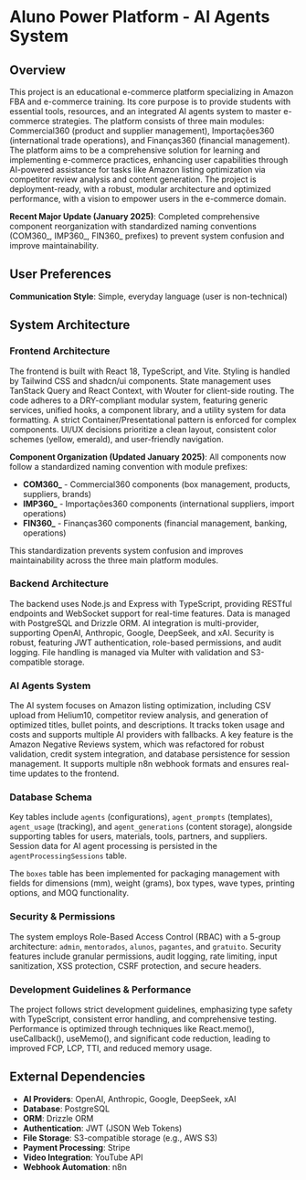 # Aluno Power Platform - AI Agents System

## Overview
This project is an educational e-commerce platform specializing in Amazon FBA and e-commerce training. Its core purpose is to provide students with essential tools, resources, and an integrated AI agents system to master e-commerce strategies. The platform consists of three main modules: Commercial360 (product and supplier management), Importações360 (international trade operations), and Finanças360 (financial management). The platform aims to be a comprehensive solution for learning and implementing e-commerce practices, enhancing user capabilities through AI-powered assistance for tasks like Amazon listing optimization via competitor review analysis and content generation. The project is deployment-ready, with a robust, modular architecture and optimized performance, with a vision to empower users in the e-commerce domain.

**Recent Major Update (January 2025)**: Completed comprehensive component reorganization with standardized naming conventions (COM360_, IMP360_, FIN360_ prefixes) to prevent system confusion and improve maintainability.

## User Preferences
**Communication Style**: Simple, everyday language (user is non-technical)

## System Architecture
### Frontend Architecture
The frontend is built with React 18, TypeScript, and Vite. Styling is handled by Tailwind CSS and shadcn/ui components. State management uses TanStack Query and React Context, with Wouter for client-side routing. The code adheres to a DRY-compliant modular system, featuring generic services, unified hooks, a component library, and a utility system for data formatting. A strict Container/Presentational pattern is enforced for complex components. UI/UX decisions prioritize a clean layout, consistent color schemes (yellow, emerald), and user-friendly navigation.

**Component Organization (Updated January 2025)**: All components now follow a standardized naming convention with module prefixes:
- **COM360_** - Commercial360 components (box management, products, suppliers, brands)
- **IMP360_** - Importações360 components (international suppliers, import operations)
- **FIN360_** - Finanças360 components (financial management, banking, operations)

This standardization prevents system confusion and improves maintainability across the three main platform modules.

### Backend Architecture
The backend uses Node.js and Express with TypeScript, providing RESTful endpoints and WebSocket support for real-time features. Data is managed with PostgreSQL and Drizzle ORM. AI integration is multi-provider, supporting OpenAI, Anthropic, Google, DeepSeek, and xAI. Security is robust, featuring JWT authentication, role-based permissions, and audit logging. File handling is managed via Multer with validation and S3-compatible storage.

### AI Agents System
The AI system focuses on Amazon listing optimization, including CSV upload from Helium10, competitor review analysis, and generation of optimized titles, bullet points, and descriptions. It tracks token usage and costs and supports multiple AI providers with fallbacks. A key feature is the Amazon Negative Reviews system, which was refactored for robust validation, credit system integration, and database persistence for session management. It supports multiple n8n webhook formats and ensures real-time updates to the frontend.

### Database Schema
Key tables include `agents` (configurations), `agent_prompts` (templates), `agent_usage` (tracking), and `agent_generations` (content storage), alongside supporting tables for users, materials, tools, partners, and suppliers. Session data for AI agent processing is persisted in the `agentProcessingSessions` table.

The `boxes` table has been implemented for packaging management with fields for dimensions (mm), weight (grams), box types, wave types, printing options, and MOQ functionality.

### Security & Permissions
The system employs Role-Based Access Control (RBAC) with a 5-group architecture: `admin`, `mentorados`, `alunos`, `pagantes`, and `gratuito`. Security features include granular permissions, audit logging, rate limiting, input sanitization, XSS protection, CSRF protection, and secure headers.

### Development Guidelines & Performance
The project follows strict development guidelines, emphasizing type safety with TypeScript, consistent error handling, and comprehensive testing. Performance is optimized through techniques like React.memo(), useCallback(), useMemo(), and significant code reduction, leading to improved FCP, LCP, TTI, and reduced memory usage.

## External Dependencies
- **AI Providers**: OpenAI, Anthropic, Google, DeepSeek, xAI
- **Database**: PostgreSQL
- **ORM**: Drizzle ORM
- **Authentication**: JWT (JSON Web Tokens)
- **File Storage**: S3-compatible storage (e.g., AWS S3)
- **Payment Processing**: Stripe
- **Video Integration**: YouTube API
- **Webhook Automation**: n8n
